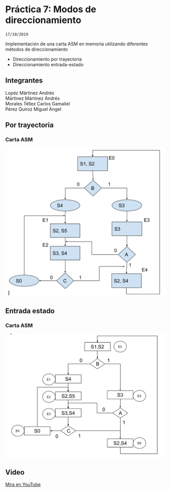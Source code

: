 # Práctica 7: Modos de direccionamiento
```
17/10/2019
```  
Implementación de una carta ASM en memoria utilizando diferentes métodos de direccionamiento  
* Direccionamiento por trayectoria
* Direccionamiento entrada-estado

## Integrantes
Lopéz Mártinez Andrés  
Mártinez Mártinez Andrés  
Morales Téllez Carlos Gamaliel  
Pérez Quiroz Miguel Ángel  

## Por trayectoria
### Carta ASM
![CartaASM](./Trayectoria.PNG)

## Entrada estado
### Carta ASM
![CartaASM](./Entrada-estado.PNG)

## Video
[Mira en YouTube](https://youtu.be/_E6zRUgcOAg)
